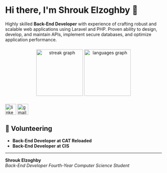 # Hi there, I'm Shrouk Elzoghby 🌟

Highly skilled **Back-End Developer** with experience of crafting robust and scalable web applications using Laravel and PHP. Proven ability to design, develop, and maintain APIs, implement secure databases, and optimize application performance.


###

<div align="center">
  <img src="https://streak-stats.demolab.com?user=shroukelzoghby&locale=en&mode=daily&theme=dracula&hide_border=false&border_radius=5" height="150" alt="streak graph"  />
  <img src="https://github-readme-stats.vercel.app/api/top-langs?username=shroukelzoghby&locale=en&hide_title=false&layout=compact&card_width=320&langs_count=5&theme=dracula&hide_border=false" height="150" alt="languages graph"  />
</div>

###

<div align="left">
  <img src="https://img.shields.io/static/v1?message=LinkedIn&logo=linkedin&label=&color=0077B5&logoColor=white&labelColor=&style=for-the-badge" height="35" alt="linkedin logo"  />
  <img src="https://img.shields.io/static/v1?message=Gmail&logo=gmail&label=&color=D14836&logoColor=white&labelColor=&style=for-the-badge" height="35" alt="gmail logo"  />
</div>

###

## 🤝 Volunteering
- **Back-End Developer at CAT Reloaded**
- **Back-End Developer at CIS**

---

**Shrouk Elzoghby**  
*Back-End Developer* 
*Fourth-Year Computer Science Student*  
